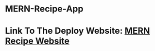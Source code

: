 # MERN-Recipe-App
<h1>Link To The Deploy Website: <a href="https://front-recipe-mern-app.onrender.com"> MERN Recipe Website</a></h1>


